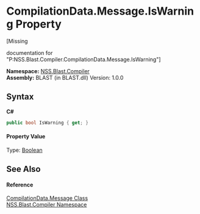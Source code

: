 # CompilationData.Message.IsWarning Property 
 

\[Missing <summary> documentation for "P:NSS.Blast.Compiler.CompilationData.Message.IsWarning"\]

**Namespace:**&nbsp;<a href="N_NSS_Blast_Compiler">NSS.Blast.Compiler</a><br />**Assembly:**&nbsp;BLAST (in BLAST.dll) Version: 1.0.0

## Syntax

**C#**<br />
``` C#
public bool IsWarning { get; }
```


#### Property Value
Type: <a href="https://docs.microsoft.com/dotnet/api/system.boolean" target="_blank" rel="noopener noreferrer">Boolean</a>

## See Also


#### Reference
<a href="T_NSS_Blast_Compiler_CompilationData_Message">CompilationData.Message Class</a><br /><a href="N_NSS_Blast_Compiler">NSS.Blast.Compiler Namespace</a><br />